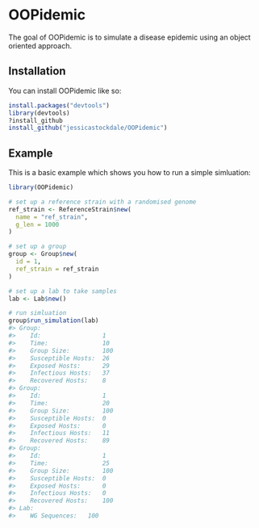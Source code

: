 
<!-- README.md is generated from README.Rmd. Please edit that file -->

# OOPidemic

<!-- badges: start -->

<!-- badges: end -->

The goal of OOPidemic is to simulate a disease epidemic using an object
oriented approach.

## Installation

You can install OOPidemic like so:

``` r
install.packages("devtools")
library(devtools)
?install_github 
install_github("jessicastockdale/OOPidemic")
```

## Example

This is a basic example which shows you how to run a simple simluation:

``` r
library(OOPidemic)

# set up a reference strain with a randomised genome
ref_strain <- ReferenceStrain$new(
  name = "ref_strain",
  g_len = 1000
)

# set up a group 
group <- Group$new(
  id = 1,
  ref_strain = ref_strain
)

# set up a lab to take samples 
lab <- Lab$new()

# run simluation
group$run_simulation(lab)
#> Group: 
#>    Id:                 1
#>    Time:               10
#>    Group Size:         100
#>    Susceptible Hosts:  26
#>    Exposed Hosts:      29
#>    Infectious Hosts:   37
#>    Recovered Hosts:    8
#> Group: 
#>    Id:                 1
#>    Time:               20
#>    Group Size:         100
#>    Susceptible Hosts:  0
#>    Exposed Hosts:      0
#>    Infectious Hosts:   11
#>    Recovered Hosts:    89
#> Group: 
#>    Id:                 1
#>    Time:               25
#>    Group Size:         100
#>    Susceptible Hosts:  0
#>    Exposed Hosts:      0
#>    Infectious Hosts:   0
#>    Recovered Hosts:    100
#> Lab: 
#>    WG Sequences:   100
```
